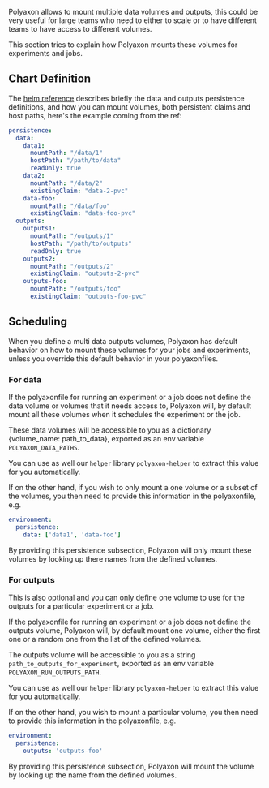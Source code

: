 Polyaxon allows to mount multiple data volumes and outputs,
this could be very useful for large teams who need to either to scale or
to have different teams to have access to different volumes.

This section tries to explain how Polyaxon mounts these volumes for experiments and jobs.

## Chart Definition

The [helm reference](/reference_polyaxon_helm) describes briefly the data and outputs persistence definitions,
and how you can mount volumes, both persistent claims and host paths, here's the example coming from the ref:

```yaml
persistence:
  data:
    data1:
      mountPath: "/data/1"
      hostPath: "/path/to/data"
      readOnly: true
    data2:
      mountPath: "/data/2"
      existingClaim: "data-2-pvc"
    data-foo:
      mountPath: "/data/foo"
      existingClaim: "data-foo-pvc"
  outputs:
    outputs1:
      mountPath: "/outputs/1"
      hostPath: "/path/to/outputs"
      readOnly: true
    outputs2:
      mountPath: "/outputs/2"
      existingClaim: "outputs-2-pvc"
    outputs-foo:
      mountPath: "/outputs/foo"
      existingClaim: "outputs-foo-pvc"
```

## Scheduling

When you define a multi data outputs volumes, Polyaxon has default behavior on how to mount
these volumes for your jobs and experiments, unless you override this default behavior in your polyaxonfiles.

### For data

If the polyaxonfile for running an experiment or a job does not define the data volume or volumes that it needs access to,
Polyaxon will, by default mount all these volumes when it schedules the experiment or the job.

These data volumes will be accessible to you as a dictionary {volume_name: path_to_data},
exported as an env variable `POLYAXON_DATA_PATHS`.

You can use as well our `helper` library `polyaxon-helper` to extract this value for you automatically.

If on the other hand, if you wish to only mount a one volume or a subset of the volumes,
you then need to provide this information in the polyaxonfile, e.g.

```yaml
environment:
  persistence:
    data: ['data1', 'data-foo']
```

By providing this persistence subsection,
Polyaxon will only mount these volumes by looking up there names from the defined volumes.


### For outputs

This is also optional and you can only define one volume to use for the outputs for a particular experiment or a job.

If the polyaxonfile for running an experiment or a job does not define the outputs volume,
Polyaxon will, by default mount one volume, either the first one or a random one from the list of the defined volumes.

The outputs volume will be accessible to you as a string `path_to_outputs_for_experiment`,
exported as an env variable `POLYAXON_RUN_OUTPUTS_PATH`.

You can use as well our `helper` library `polyaxon-helper` to extract this value for you automatically.

If on the other hand, you wish to mount a particular volume,
you then need to provide this information in the polyaxonfile, e.g.

```yaml
environment:
  persistence:
    outputs: 'outputs-foo'
```

By providing this persistence subsection,
Polyaxon will mount the volume by looking up the name from the defined volumes.
